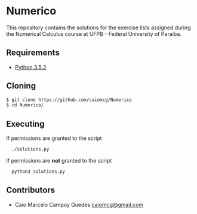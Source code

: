 # Numerico

This repository contains the solutions for the exercise lists assigned during the Numerical Calculus course at UFPB -
Federal University of Paraíba.

## Requirements
- [Python 3.5.2](https://www.python.org/downloads/release/python-352/)

## Cloning

```sh
$ git clone https://github.com/caiomcg/Numerico
$ cd Numerico/
```
## Executing

If permissions are granted to the script
```sh
  ./solutions.py
```
If permissions are **not** granted to the script
```sh
  python3 solutions.py
```

## Contributors

* Caio Marcelo Campoy Guedes <caiomcg@gmail.com>
